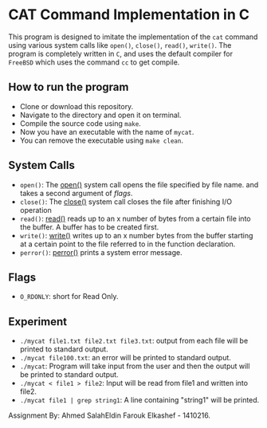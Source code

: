 # CAT Command Implementation in C

This program is designed to imitate the implementation of the `cat` command using various system calls like `open()`, `close()`, `read()`, `write()`.
The program is completely written in `C`, and uses the default compiler for `FreeBSD` which uses the command `cc` to get compile.

## How to run the program

- Clone or download this repository.
- Navigate to the directory and open it on terminal.
- Compile the source code using `make`.
- Now you have an executable with the name of `mycat`.
- You can remove the executable using `make clean`.

System Calls
------------
- `open()`: The [open()](http://man7.org/linux/man-pages/man2/open.2.html) system call opens the file specified by file name. and takes a second argument of _flags_.
- `close()`: The [close()](http://man7.org/linux/man-pages/man2/close.2.html) system call closes the file after finishing I/O operation
- `read()`: [read()](http://man7.org/linux/man-pages/man2/read.2.html) reads up to an x number of bytes from a certain file into the buffer. A buffer has to be created first.
- `write()`: [write()](http://man7.org/linux/man-pages/man2/write.2.html) writes up to an x number bytes from the buffer starting at a certain point to the file referred to in the function declaration.
- `perror()`: [perror()](http://man7.org/linux/man-pages/man3/perror.3.html) prints a system error message.

Flags
-----
- `O_RDONLY`: short for Read Only.

Experiment
----------
- `./mycat file1.txt file2.txt file3.txt`: output from each file will be printed to standard output.
- `./mycat file100.txt`: an error will be printed to standard output.
- `./mycat`: Program will take input from the user and then the output will be printed to standard output.
- `./mycat < file1 > file2`: Input will be read from file1 and written into file2.
- `./mycat file1 | grep string1`: A line containing "string1" will be printed.


Assignment By: Ahmed SalahEldin Farouk Elkashef - 1410216.
